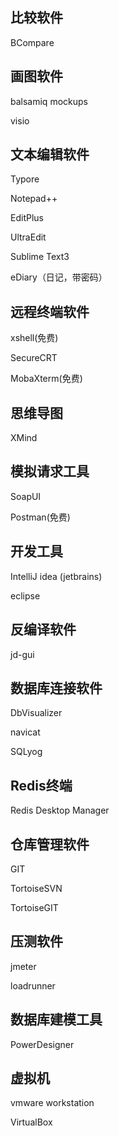## 比较软件

BCompare

## 画图软件

balsamiq mockups

visio

## 文本编辑软件

Typore

Notepad++

EditPlus

UltraEdit

Sublime Text3

eDiary（日记，带密码）

## 远程终端软件

xshell(免费)

SecureCRT

MobaXterm(免费)

## 思维导图

XMind

## 模拟请求工具

SoapUI

Postman(免费)

## 开发工具

IntelliJ idea (jetbrains)

eclipse

## 反编译软件

jd-gui

## 数据库连接软件

DbVisualizer

navicat

SQLyog

## Redis终端

Redis Desktop Manager

## 仓库管理软件

GIT

TortoiseSVN

TortoiseGIT

## 压测软件

jmeter

loadrunner

## 数据库建模工具

PowerDesigner

## 虚拟机

vmware workstation

VirtualBox